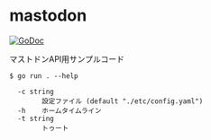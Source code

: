 # mastodon

[![GoDoc](https://godoc.org/github.com/mamemomonga/notebook-go/api/mastodon/mastodon/simple?status.svg)](https://godoc.org/github.com/mamemomonga/notebook-go/api/mastodon/mastodon/simple)

マストドンAPI用サンプルコード

	$ go run . --help
	
	  -c string
	        設定ファイル (default "./etc/config.yaml")
	  -h    ホームタイムライン
	  -t string
	        トゥート

